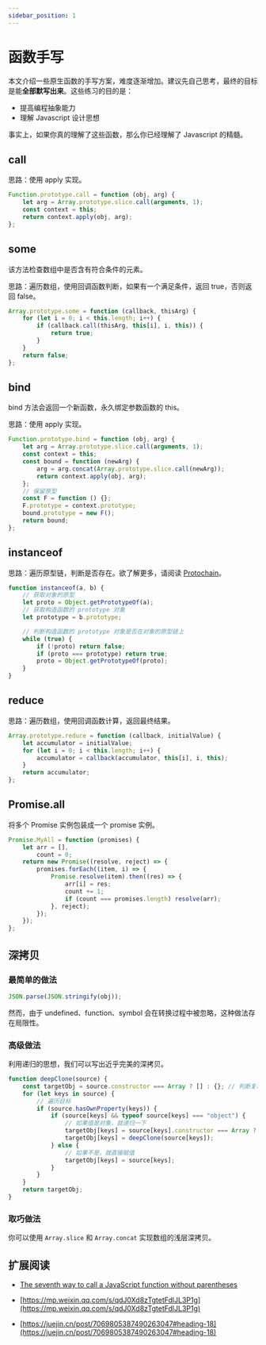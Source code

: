 ```yaml
---
sidebar_position: 1
---
```


# 函数手写

本文介绍一些原生函数的手写方案，难度逐渐增加。建议先自己思考，最终的目标是能**全部默写出来**。这些练习的目的是：

-   提高编程抽象能力
-   理解 Javascript 设计思想

事实上，如果你真的理解了这些函数，那么你已经理解了 Javascript 的精髓。

## call

思路：使用 apply 实现。

```javascript
Function.prototype.call = function (obj, arg) {
	let arg = Array.prototype.slice.call(arguments, 1);
	const context = this;
	return context.apply(obj, arg);
};
```

## some

该方法检查数组中是否含有符合条件的元素。

思路：遍历数组，使用回调函数判断，如果有一个满足条件，返回 true，否则返回 false。

```javascript
Array.prototype.some = function (callback, thisArg) {
	for (let i = 0; i < this.length; i++) {
		if (callback.call(thisArg, this[i], i, this)) {
			return true;
		}
	}
	return false;
};
```

## bind

bind 方法会返回一个新函数，永久绑定参数函数的 this。

思路：使用 apply 实现。

```javascript
Function.prototype.bind = function (obj, arg) {
	let arg = Array.prototype.slice.call(arguments, 1);
	const context = this;
	const bound = function (newArg) {
		arg = arg.concat(Array.prototype.slice.call(newArg));
		return context.apply(obj, arg);
	};
	// 保留原型
	const F = function () {};
	F.prototype = context.prototype;
	bound.prototype = new F();
	return bound;
};
```

## instanceof

思路：遍历原型链，判断是否存在。欲了解更多，请阅读 [Protochain](./Protochain.md)。

```javascript
function instanceof(a, b) {
    // 获取对象的原型
    let proto = Object.getPrototypeOf(a);
    // 获取构造函数的 prototype 对象
    let prototype = b.prototype;

    // 判断构造函数的 prototype 对象是否在对象的原型链上
    while (true) {
        if (!proto) return false;
        if (proto === prototype) return true;
        proto = Object.getPrototypeOf(proto);
    }
}
```

## reduce

思路：遍历数组，使用回调函数计算，返回最终结果。

```js
Array.prototype.reduce = function (callback, initialValue) {
	let accumulator = initialValue;
	for (let i = 0; i < this.length; i++) {
		accumulator = callback(accumulator, this[i], i, this);
	}
	return accumulator;
};
```

## Promise.all

将多个 Promise 实例包装成一个 promise 实例。

```js
Promise.MyAll = function (promises) {
	let arr = [],
		count = 0;
	return new Promise((resolve, reject) => {
		promises.forEach((item, i) => {
			Promise.resolve(item).then((res) => {
				arr[i] = res;
				count += 1;
				if (count === promises.length) resolve(arr);
			}, reject);
		});
	});
};
```

## 深拷贝

### 最简单的做法

```js
JSON.parse(JSON.stringify(obj));
```

然而，由于 undefined、function、symbol 会在转换过程中被忽略，这种做法存在局限性。

### 高级做法

利用递归的思想，我们可以写出近乎完美的深拷贝。

```js
function deepClone(source) {
	const targetObj = source.constructor === Array ? [] : {}; // 判断复制的目标是数组还是对象
	for (let keys in source) {
		// 遍历目标
		if (source.hasOwnProperty(keys)) {
			if (source[keys] && typeof source[keys] === "object") {
				// 如果值是对象，就递归一下
				targetObj[keys] = source[keys].constructor === Array ? [] : {};
				targetObj[keys] = deepClone(source[keys]);
			} else {
				// 如果不是，就直接赋值
				targetObj[keys] = source[keys];
			}
		}
	}
	return targetObj;
}
```

### 取巧做法

你可以使用 `Array.slice` 和 `Array.concat` 实现数组的浅层深拷贝。

## 扩展阅读

-   [The seventh way to call a JavaScript function without parentheses](https://portswigger.net/research/the-seventh-way-to-call-a-javascript-function-without-parentheses)

-   [https://mp.weixin.qq.com/s/qdJ0Xd8zTgtetFdlJL3P1g](https://mp.weixin.qq.com/s/qdJ0Xd8zTgtetFdlJL3P1g)

-   [https://juejin.cn/post/7069805387490263047#heading-18](https://juejin.cn/post/7069805387490263047#heading-18)
